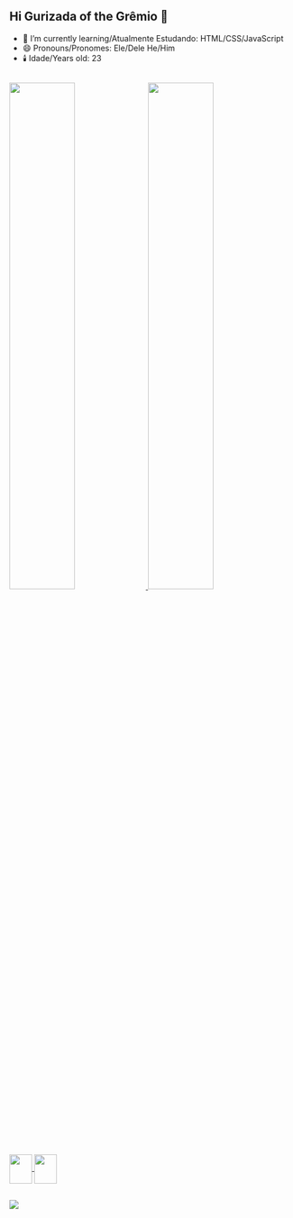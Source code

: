 ## Hi Gurizada of the Grêmio 👋

- 🌱 I’m currently learning/Atualmente Estudando: HTML/CSS/JavaScript
- 😄 Pronouns/Pronomes: Ele/Dele He/Him
- 🕯️ Idade/Years old: 23

 ##

<div>
  <a href="https://beacons.ai/Duvvin">
  <img width="48%" src="https://github-readme-stats.vercel.app/api?username=Duvvin&show_icons=true&title_color=9400D3&text_color=F8F8FF&icon_color=FF00FF&theme=dark&include_all_commits=true&count_private=true"/>
  <img width="48%" src="https://github-readme-stats.vercel.app/api/top-langs/?username=Duvvin&title_color=9400D3&icon_color=FF00FF&text_color=F8F8FF&layout=compact&langs_count=16&theme=dark"/>
</div>

 ##

<div>
    <img align="center" width="40px" height="52px" src="https://cdn.jsdelivr.net/gh/devicons/devicon@latest/icons/html5/html5-original.svg"/>
    <img align="center" width="40px" height="52px" src="https://cdn.jsdelivr.net/gh/devicons/devicon@latest/icons/css3/css3-original.svg"/>
</div>

 ##

<div>
    <a href="https://instagram.com/vinicius.drte"/><img src="https://img.shields.io/badge/Instagram-E4405F?style=for-the-badge&logo=instagram&logoColor=white"/>
</div>
